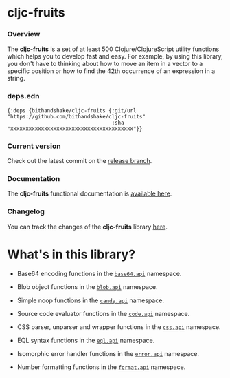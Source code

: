 
# cljc-fruits

### Overview

The <strong>cljc-fruits</strong> is a set of at least 500 Clojure/ClojureScript
utility functions which helps you to develop fast and easy. For example, by using
this library, you don't have to thinking about how to move an item in a vector
to a specific position or how to find the 42th occurrence of an expression in a string.

### deps.edn

```
{:deps {bithandshake/cljc-fruits {:git/url "https://github.com/bithandshake/cljc-fruits"
                                  :sha     "xxxxxxxxxxxxxxxxxxxxxxxxxxxxxxxxxxxxxxxx"}}
```

### Current version

Check out the latest commit on the [release branch](https://github.com/bithandshake/cljc-fruits/tree/release).

### Documentation

The <strong>cljc-fruits</strong> functional documentation is [available here](documentation/COVER.md).

### Changelog

You can track the changes of the <strong>cljc-fruits</strong> library [here](CHANGES.md).

# What's in this library?

- Base64 encoding functions in the [`base64.api`](documentation/cljc/base64/API.md) namespace.

- Blob object functions in the [`blob.api`](documentation/cljc/blob/API.md) namespace.

- Simple noop functions in the [`candy.api`](documentation/cljc/candy/API.md) namespace.

- Source code evaluator functions in the [`code.api`](documentation/cljc/code/API.md) namespace.

- CSS parser, unparser and wrapper functions in the [`css.api`](documentation/cljc/css/API.md) namespace.

- EQL syntax functions in the [`eql.api`](documentation/cljc/eql/API.md) namespace.

- Isomorphic error handler functions in the [`error.api`](documentation/cljc/error/API.md) namespace.

- Number formatting functions in the [`format.api`](documentation/cljc/format/API.md) namespace.
